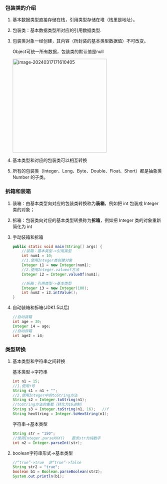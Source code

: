 ### 包装类的介绍

1. 基本数据类型直接存储在栈，引用类型存储在堆（栈里是地址）。

2. 包装类：基本数据类型所对应的引用数据类型.

3. 包装类对象一经创建，其内容（所封装的基本类型数据值）不可改变。

   Object可统一所有数据，包装类的默认值是null

   <img src="https://img2023.cnblogs.com/blog/3406637/202403/3406637-20240317171603622-386669378.png" alt="image-20240317171610405" width="300" />

4. 基本类型和对应的包装类可以相互转换

5. 所有的包装类（Integer、Long、Byte、Double、Float、Short）都是抽象类 Number 的子类。

### 拆箱和装箱

1. 装箱：由基本类型向对应的包装类转换称为**装箱**，例如把 int 包装成 Integer 类的对象；

2. 拆箱：包装类向对应的基本类型转换称为**拆箱**，例如把 Integer 类的对象重新简化为 int

3. 手动装箱和拆箱

   ```java
   public static void main(String[] args) {
       //装箱：基本类型->引用类型
       int num1 = 10;
       //1.使用Integer类创建对象
       Integer i1 = new Integer(num1);
       //2.使用Integer.valueof方法
       Integer i2 = Integer.valueOf(num1);
   
       //拆箱：引用类型->基本类型
       Integer i3 = new Integer(100);
       int num2 = i3.intValue();
   }
   ```

4. 自动装箱和拆箱(JDK1.5以后)

   ```java
   //自动装箱
   int age = 30;
   Integer i4 = age;
   //自动拆箱
   int age2 = i4;
   ```

### 类型转换

1. 基本类型和字符串之间转换

   基本类型->字符串

   ```java
   int n1 = 15;
   //1.使用+号
   String s1 = n1 + "";
   //2.使用Integer中的toString方法
   String s2 = Integer.toString(n1);
   //toString方法的重载（转化为16进制）
   String s3 = Integer.toString(n1, 16);   //f
   String hexString = Integer.toHexString(n1);
   ```

   字符串->基本类型

   ```java
   String str = "150";
   //使用Integer.parseXXX()	要求str为纯数字
   int n2 = Integer.parseInt(str);
   ```

2. boolean字符串形式->基本类型

   ```java
   //“true”->true  非“true”->false
   String str2 = "true";
   boolean b1 = Boolean.parseBoolean(str2);
   System.out.println(b1);
   ```

